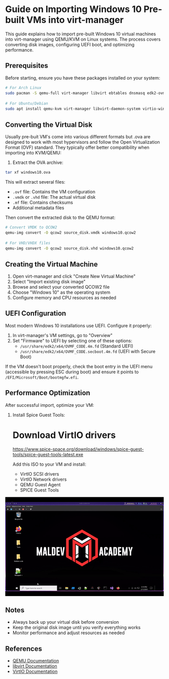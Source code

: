 # Guide on Importing Windows 10 Pre-built VMs into virt-manager

This guide explains how to import pre-built Windows 10 virtual machines into virt-manager using QEMU/KVM on Linux systems. The process covers converting disk images, configuring UEFI boot, and optimizing performance.

## Prerequisites

Before starting, ensure you have these packages installed on your system:

```bash
# For Arch Linux
sudo pacman -S qemu-full virt-manager libvirt ebtables dnsmasq edk2-ovmf

# For Ubuntu/Debian
sudo apt install qemu-kvm virt-manager libvirt-daemon-system virtio-win ovmf
```

## Converting the Virtual Disk

Usually pre-buit VM's come into various different formats but .ova are designed to work with most hypervisors and follow the Open Virtualization Format (OVF) standard. They typically offer better compatibility when importing into KVM/QEMU:

1. Extract the OVA archive:
```bash
tar xf windows10.ova
```
This will extract several files:
- `.ovf` file: Contains the VM configuration
- `.vmdk` or `.vhd` file: The actual virtual disk
- `.mf` file: Contains checksums
- Additional metadata files

Then convert the extracted disk to the QEMU format:

```bash
# Convert VMDK to QCOW2
qemu-img convert -O qcow2 source_disk.vmdk windows10.qcow2

# For VHD/VHDX files
qemu-img convert -O qcow2 source_disk.vhd windows10.qcow2
```

## Creating the Virtual Machine

1. Open virt-manager and click "Create New Virtual Machine"
2. Select "Import existing disk image"
3. Browse and select your converted QCOW2 file
4. Choose "Windows 10" as the operating system
5. Configure memory and CPU resources as needed

## UEFI Configuration

Most modern Windows 10 installations use UEFI. Configure it properly:

1. In virt-manager's VM settings, go to "Overview"
2. Set "Firmware" to UEFI by selecting one of these options:
   - `/usr/share/edk2/x64/OVMF_CODE.4m.fd` (Standard UEFI)
   - `/usr/share/edk2/x64/OVMF_CODE.secboot.4m.fd` (UEFI with Secure Boot)

If the VM doesn't boot properly, check the boot entry in the UEFI menu (accessible by pressing ESC during boot) and ensure it points to `/EFI/Microsoft/Boot/bootmgfw.efi`.


## Performance Optimization

After successful import, optimize your VM:

1. Install Spice Guest Tools:
   # Download VirtIO drivers
   https://www.spice-space.org/download/windows/spice-guest-tools/spice-guest-tools-latest.exe
   
   Add this ISO to your VM and install:
   - VirtIO SCSI drivers
   - VirtIO Network drivers
   - QEMU Guest Agent
   - SPICE Guest Tools


<div align="center">
<img src="win10demo.gif" alt="Windows 10" width="600"/>
</div>


## Notes

- Always back up your virtual disk before conversion
- Keep the original disk image until you verify everything works
- Monitor performance and adjust resources as needed

## References

- [QEMU Documentation](https://www.qemu.org/docs/master/)
- [libvirt Documentation](https://libvirt.org/docs.html)
- [VirtIO Documentation](https://docs.oasis-open.org/virtio/virtio/v1.1/virtio-v1.1.html)
